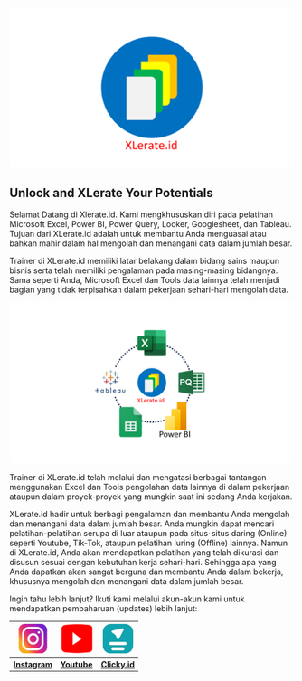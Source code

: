 ![](LogoXLerateid.png)

## Unlock and XLerate Your Potentials 

Selamat Datang di Xlerate.id. Kami mengkhususkan diri pada pelatihan Microsoft Excel, Power BI, Power Query, Looker, Googlesheet, dan Tableau. Tujuan dari XLerate.id adalah untuk membantu Anda menguasai atau bahkan mahir dalam hal mengolah dan menangani data dalam jumlah besar.

Trainer di XLerate.id memiliki latar belakang dalam bidang sains maupun bisnis serta telah memiliki pengalaman pada masing-masing bidangnya. Sama seperti Anda, Microsoft Excel dan Tools data lainnya telah menjadi bagian yang tidak terpisahkan dalam pekerjaan sehari-hari mengolah data.

![](JenisPelatihan.png)

Trainer di XLerate.id telah melalui dan mengatasi berbagai tantangan menggunakan Excel dan Tools pengolahan data lainnya di dalam pekerjaan ataupun dalam proyek-proyek yang mungkin saat ini sedang Anda kerjakan.

XLerate.id hadir untuk berbagi pengalaman dan membantu Anda mengolah dan menangani data dalam jumlah besar. Anda mungkin dapat mencari pelatihan-pelatihan serupa di luar ataupun pada situs-situs daring (Online) seperti Youtube, Tik-Tok, ataupun pelatihan luring (Offline) lainnya. Namun di XLerate.id, Anda akan mendapatkan pelatihan yang telah dikurasi dan disusun sesuai dengan kebutuhan kerja sehari-hari. Sehingga apa yang Anda dapatkan akan sangat berguna dan membantu Anda dalam bekerja, khususnya mengolah dan menangani data dalam jumlah besar.

Ingin tahu lebih lanjut? Ikuti kami melalui akun-akun kami untuk mendapatkan pembaharuan (updates) lebih lanjut:



| ![](XLerateidIG.png) | ![](XLerateidYT.png) | ![](XLerateidClicky.png) |
| ------ | ------ | ------ |
| [**Instagram**](https://www.instagram.com/xlerate.id/) | [**Youtube**](https://www.youtube.com/@xlerateid) | [**Clicky.id**](https://clicky.id/xlerate-id) |
